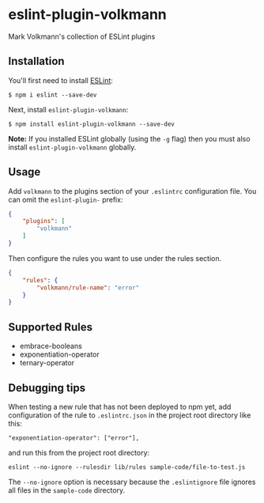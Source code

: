 # eslint-plugin-volkmann

Mark Volkmann's collection of ESLint plugins

## Installation

You'll first need to install [ESLint](http://eslint.org):

```
$ npm i eslint --save-dev
```

Next, install `eslint-plugin-volkmann`:

```
$ npm install eslint-plugin-volkmann --save-dev
```

**Note:** If you installed ESLint globally (using the `-g` flag) then you must also install `eslint-plugin-volkmann` globally.

## Usage

Add `volkmann` to the plugins section of your `.eslintrc` configuration file. You can omit the `eslint-plugin-` prefix:

```json
{
    "plugins": [
        "volkmann"
    ]
}
```

Then configure the rules you want to use under the rules section.

```json
{
    "rules": {
        "volkmann/rule-name": "error"
    }
}
```

## Supported Rules

* embrace-booleans
* exponentiation-operator
* ternary-operator

## Debugging tips

When testing a new rule that has not been deployed to npm yet,
add configuration of the rule to `.eslintrc.json`
in the project root directory like this:
````
"exponentiation-operator": ["error"],
````
and run this from the project root directory:
````
eslint --no-ignore --rulesdir lib/rules sample-code/file-to-test.js
````
The `--no-ignore` option is necessary because the `.eslintignore` file
ignores all files in the `sample-code` directory.
